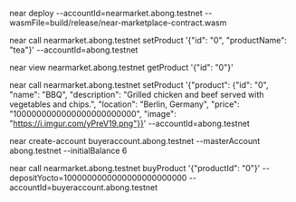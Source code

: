 

near deploy --accountId=nearmarket.abong.testnet --wasmFile=build/release/near-marketplace-contract.wasm

near call nearmarket.abong.testnet setProduct '{"id": "0", "productName": "tea"}' --accountId=abong.testnet


near view nearmarket.abong.testnet getProduct '{"id": "0"}'


near call nearmarket.abong.testnet setProduct '{"product": {"id": "0", "name": "BBQ", "description": "Grilled chicken and beef served with vegetables and chips.", "location": "Berlin, Germany", "price": "1000000000000000000000000", "image": "https://i.imgur.com/yPreV19.png"}}' --accountId=abong.testnet


near create-account buyeraccount.abong.testnet --masterAccount abong.testnet --initialBalance 6


near call nearmarket.abong.testnet buyProduct '{"productId": "0"}' --depositYocto=1000000000000000000000000 --accountId=buyeraccount.abong.testnet